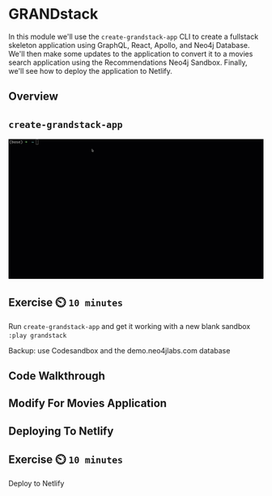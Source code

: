 # GRANDstack

In this module we'll use the `create-grandstack-app` CLI to create a fullstack skeleton application using GraphQL, React, Apollo, and Neo4j Database. We'll then make some updates to the application to convert it to a movies search application using the Recommendations Neo4j Sandbox. Finally, we'll see how to deploy the application to Netlify.

## Overview

## `create-grandstack-app`

![create-grandstack-app CLI](img/create-grandstack-app.gif)

## Exercise ⏲️ `10 minutes`

Run `create-grandstack-app` and get it working with a new blank sandbox
`:play grandstack`

Backup: use Codesandbox and the demo.neo4jlabs.com database

## Code Walkthrough

## Modify For Movies Application

## Deploying To Netlify

## Exercise ⏲️ `10 minutes`

Deploy to Netlify